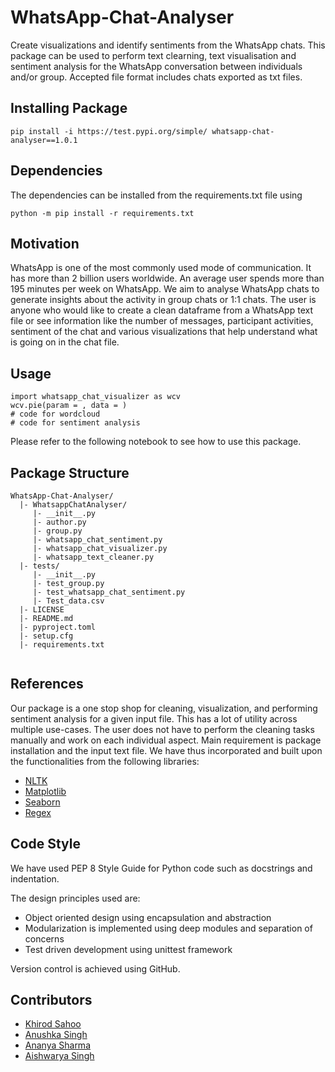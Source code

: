 # WhatsApp-Chat-Analyser
Create visualizations and identify sentiments from the WhatsApp chats. This package can be used to perform text clearning, text visualisation and sentiment analysis for the WhatsApp conversation between individuals and/or group.
Accepted file format includes chats exported as txt files.

## Installing Package
```
pip install -i https://test.pypi.org/simple/ whatsapp-chat-analyser==1.0.1
```

## Dependencies
The dependencies can be installed from the requirements.txt file using
```
python -m pip install -r requirements.txt
```

## Motivation
WhatsApp is one of the most commonly used mode of communication. It has more than 2 billion  users worldwide. An average user spends more than 195 minutes per week on WhatsApp. 
We aim to analyse WhatsApp chats to generate insights about the activity in group chats or 1:1 chats. The user is anyone who would like to create a clean dataframe from a WhatsApp text file or see information like the number of messages, participant activities, sentiment of the chat and various visualizations that help understand what is going on in the chat file. 

## Usage
```
import whatsapp_chat_visualizer as wcv
wcv.pie(param = , data = )
# code for wordcloud
# code for sentiment analysis
```
Please refer to the following notebook to see how to use this package.

## Package Structure
```
WhatsApp-Chat-Analyser/
  |- WhatsappChatAnalyser/
     |- __init__.py 
     |- author.py
     |- group.py
     |- whatsapp_chat_sentiment.py
     |- whatsapp_chat_visualizer.py
     |- whatsapp_text_cleaner.py
  |- tests/
     |- __init__.py 
     |- test_group.py
     |- test_whatsapp_chat_sentiment.py
     |- Test_data.csv
  |- LICENSE
  |- README.md
  |- pyproject.toml
  |- setup.cfg
  |- requirements.txt
  
```

## References
Our package is a one stop shop for cleaning, visualization, and performing sentiment analysis for a given input file. This has a lot of utility across multiple use-cases. The user does not have to perform the cleaning tasks manually and work on each individual aspect. Main requirement is package installation and the input text file. We have thus incorporated and built upon the functionalities from the following libraries:
* [NLTK](https://www.nltk.org/)
* [Matplotlib](https://matplotlib.org/)
* [Seaborn](https://seaborn.pydata.org/)
* [Regex](https://docs.python.org/3/library/re.html)

## Code Style

We have used PEP 8 Style Guide for Python code such as docstrings and indentation.

The design principles used are:
* Object oriented design using encapsulation and abstraction
* Modularization is implemented using deep modules and separation of concerns
* Test driven development using unittest framework

Version control is achieved using GitHub.

## Contributors

* [Khirod Sahoo](https://github.com/khirodsahoo93)
* [Anushka Singh](https://github.com/anushka-18)
* [Ananya Sharma](https://github.com/03ananya)
* [Aishwarya Singh](https://github.com/aishwarya-singh25)
